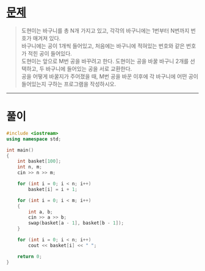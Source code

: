 # [문제](https://www.acmicpc.net/problem/10813 "#10813번")
  
> 도현이는 바구니를 총 N개 가지고 있고, 각각의 바구니에는 1번부터 N번까지 번호가 매겨져 있다. 
> <br>바구니에는 공이 1개씩 들어있고, 처음에는 바구니에 적혀있는 번호와 같은 번호가 적힌 공이 들어있다. 
> <br>도현이는 앞으로 M번 공을 바꾸려고 한다. 도현이는 공을 바꿀 바구니 2개를 선택하고, 두 바구니에 들어있는 공을 서로 교환한다.
> <br>공을 어떻게 바꿀지가 주어졌을 때, M번 공을 바꾼 이후에 각 바구니에 어떤 공이 들어있는지 구하는 프로그램을 작성하시오.
<hr/>

# 풀이

```cpp
#include <iostream>
using namespace std;

int main() 
{
    int basket[100];
    int n, m;
    cin >> n >> m;

    for (int i = 0; i < n; i++)
        basket[i] = i + 1;

    for (int i = 0; i < m; i++)
    {
        int a, b;
        cin >> a >> b;
        swap(basket[a - 1], basket[b - 1]);
    }

    for (int i = 0; i < n; i++)
        cout << basket[i] << " ";

    return 0;
}
```

